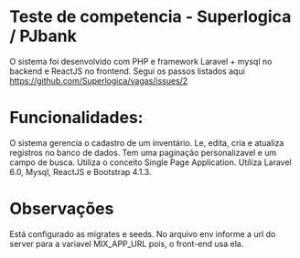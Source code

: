 # Teste de competencia - Superlogica / PJbank

O sistema foi desenvolvido com PHP e framework Laravel + mysql no backend e ReactJS no frontend. Segui os passos listados aqui https://github.com/Superlogica/vagas/issues/2

# Funcionalidades:

O sistema gerencia o cadastro de um inventário. Le, edita, cria e atualiza registros no banco de dados. Tem uma paginação personalizavel e um campo de busca. Utiliza o conceito Single Page Application. Utiliza Laravel 6.0, Mysql, ReactJS e Bootstrap 4.1.3.

# Observações
Está configurado as migrates e seeds. No arquivo env informe a url do server para a variavel MIX_APP_URL pois, o front-end usa ela.

